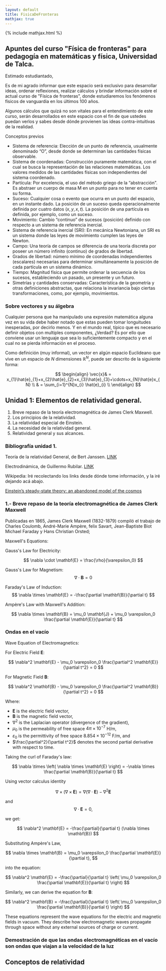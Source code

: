 ```yaml
---
layout: default
title: FisicaDeFronteras
mathjax: true
---
```

{% include mathjax.html %}

## Apuntes del curso "Física de fronteras" para pedagogía en matemáticas y física, Universidad de Talca.

Estimado estudiantado,

Es de mi agrado informar que este espacio será exclusivo para desarrollar ideas, ordenar reflexiones, realizar cálculos y brindar información sobre el actual curso de "Física de fronteras", donde estudiaremos los fenómenos físicos de vanguardia en los últimos 100 años.

Algunos cálculos que quizá no son vitales para el entendimiento de este curso, serán desarrollados en este espacio con el fin de que ustedes puedan verlos y sabes desde dónde provienen las ideas contra-intuitivas de la realidad.

Conceptos previos 

* Sistema de referencia: Elección de un punto de referencia, usualmente denominado “O”, desde donde se determinan las cantidades físicas observable. 
* Sistema de coordenadas: Construcción puramente matemática, con el cual se busca la representación de las relaciones matemáticas. Los valores medidos de las cantidades físicas son independientes del sistema coordenado. 
* Partícula: Por excelencia, el uso del método griego de la “abstracción". Es abstraer un cuerpo de masa M en un punto para no tener en cuenta  su forma.
* Suceso: Cualquier cosa o evento que ocurra en un punto del espacio, en un instante dado. La posición de un suceso queda operacionalmente definida por cuatro datos $(x,y,x,t)$. La posición de una partícula es definida, por ejemplo, como un suceso.
* Movimiento: Cambio “continuo” de sucesos (posición) definido con respecto a un sistema de referencia inercial.
* Sistema de referencia inercial (SRI): En mecánica Newtoniana, un SRI es un sistema donde las leyes de movimiento cumplen las leyes de Newton.
* Campo: Una teoría de campos se diferencia de una teoría discreta por poseer  un número infinito (continuo) de grados de libertad.
* Grados de libertad: número mínimo de coordenadas independientes (escalares) necesarias para determinar simultáneamente la posición de cada partícula en un sistema dinámico.
* Tiempo: Magnitud física que permite ordenar la secuencia de los sucesos, estableciendo un pasado, un presente y un futuro.
* Simetrías y cantidades conservadas: Característica de la geometría y otras definiciones abstractas, que relaciona la invariancia bajo ciertas transformaciones, como, por ejemplo, movimientos.


### Sobre vectores y su álgebra

Cualquier persona que ha manipulado una expresión matemática alguna vez en su vida debe haber notado que estas pueden tomar longuitudes inesperadas, por decirlo menos. Y en el mundo real, típico que es necesario definir objetos con multiples componentes, ¿Verdad? Es por ello que conviene usar un lenguaje que sea lo suficientemente compacto y en el cual no se pierda información en el proceso.

Como definición (muy informal), un vector en algún espacio Euclideano que vive en un espacio de $N$ dimensiones ${\displaystyle \mathbb {R}^{N}}$, puede ser descrito de la siguiente forma:

$$
\begin{align}
\vec{x}& = x_{1}\hat{e}_{1}+x_{2}\hat{e}_{2}+x_{3}\hat{e}_{3}+\cdots+x_{N}\hat{e}x_{N} \\
       & = \sum_{i=1}^{N}x_{i} \hat{e}_{i} \\
\end{align}
$$


## Unidad 1: Elementos de relatividad general.

1. Breve repaso de la teoría electromagnética de James Clerk Maxwell.
2. Los principios de la relatividad.
3. La relatividad especial de Einstein.
4. La necesidad de la relatividad general.
5. Relatividad general y sus alcances.

### Bibliografía unidad 1.

Teoría de la relatividad General, de Bert Janssen. [LINK](https://www.ugr.es/~bjanssen/text/BertJanssen-RelatividadGeneral.pdf)

Electrodinámica, de Guillermo Rubilar. [LINK](https://drive.google.com/viewer?url=https://github.com/gfrubi/electrodinamica/raw/master/electrodinamica.pdf)

Wikipedia: Iré recolectando los links desde dónde tome información, y la iré dejando acá abajo.

[Einstein’s steady-state theory: an abandoned model of the
cosmos](https://arxiv.org/pdf/1402.0132.pdf)


### 1.- Breve repaso de la teoría electromagnética de James Clerk Maxwell

Publicadas en 1865, James Clerk Maxwell (1832-1879) compiló el trabajo de Charles Coulomb, André-Marie Ampère, felix Savart, Jean-Baptiste Biot Michael Faraday y Hans Christian Orsted; 


Maxwell's Equations:

Gauss's Law for Electricity:

$$
\nabla \cdot \mathbf{E} = \frac{\rho}{\varepsilon_0}
$$

Gauss's Law for Magnetism:
$$
\nabla \cdot \mathbf{B} = 0
$$

Faraday's Law of Induction:
$$
\nabla \times \mathbf{E} = -\frac{\partial \mathbf{B}}{\partial t}
$$

Ampère's Law with Maxwell's Addition:

$$
\nabla \times \mathbf{B} = \mu_0 \mathbf{J} + \mu_0 \varepsilon_0 \frac{\partial \mathbf{E}}{\partial t}
$$



### Ondas en el vacío 


Wave Equation of Electromagnetics:

For Electric Field $\mathbf{E}$:

$$
\nabla^2 \mathbf{E} - \mu_0 \varepsilon_0 \frac{\partial^2 \mathbf{E}}{\partial t^2} = 0
$$


For Magnetic Field $\mathbf{B}$:

$$
\nabla^2 \mathbf{B} - \mu_0 \varepsilon_0 \frac{\partial^2 \mathbf{B}}{\partial t^2} = 0
$$

Where:

* $\mathbf{E}$ is the electric field vector,
* $\mathbf{B}$ is the magnetic field vector,
* $\nabla^2$ is the Laplacian operator (divergence of the gradient),
* $\mu_0$ is the permeability of free space $4\pi \times 10^{-7}$ H/m,
* $\varepsilon_0$ is the permittivity of free space $8.854 \times 10^{-12}$ F/m, and
* $\frac{\partial^2}{\partial t^2}$ denotes the second partial derivative with respect to time.


Taking the curl of Faraday's law:

$$
\nabla \times \left( \nabla \times \mathbf{E} \right) = -\nabla \times \frac{\partial \mathbf{B}}{\partial t}
$$

Using vector calculus identity 

$$
\nabla \times \left( \nabla \times \mathbf{E} \right) = \nabla (\nabla \cdot \mathbf{E}) - \nabla^2 \mathbf{E}
$$

and 
$$
\nabla \cdot \mathbf{E} = 0, 
$$

we get:

$$
\nabla^2 \mathbf{E} = -\frac{\partial}{\partial t} (\nabla \times \mathbf{B})
$$

Substituting Ampère's Law, 

$$
\nabla \times \mathbf{B} = \mu_0 \varepsilon_0 \frac{\partial \mathbf{E}}{\partial t}, 
$$

into the equation:

$$
\nabla^2 \mathbf{E} = -\frac{\partial}{\partial t} \left( \mu_0 \varepsilon_0 \frac{\partial \mathbf{E}}{\partial t} \right)
$$

Similarly, we can derive the equation for $\mathbf{B}$:

$$
\nabla^2 \mathbf{B} = -\frac{\partial}{\partial t} \left( \mu_0 \varepsilon_0 \frac{\partial \mathbf{B}}{\partial t} \right)
$$

These equations represent the wave equations for the electric and magnetic fields in vacuum. They describe how electromagnetic waves propagate through space without any external sources of charge or current.



### Demostración de que las ondas electromagnéticas en el vacío son ondas que viajan a la velocidad de la luz



## Conceptos de relatividad

##  